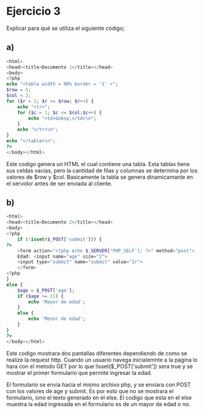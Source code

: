 # Ejercicio 3
Explicar para qué se utiliza el siguiente código;

## a)

```php
<html>
<head><title>Documento 1</title></head>
<body>
<?php
echo "<table width = 90% border = '1' >";
$row = 5;
$col = 2;
for ($r = 1; $r <= $row; $r++) {
    echo "<tr>";
    for ($c = 1; $c <= $col;$c++) {
        echo "<td>&nbsp;</td>\n";
    }   
    echo "</tr>\n";
}
echo "</table>\n";
?>
</body></html>
```

Este codigo genera un HTML el cual contiene una tabla. 
Esta tablas tiene sus celdas vacias, pero la cantidad de filas y columnas se determina por los valores de $row y $col. Basicamente la tabla se genera dinamicamante en el servidor antes de ser enviada al cliente.

## b)

```php
<html>
<head><title>Documento 2</title></head>
<body>
<?php
    if (!isset($_POST['submit'])) {
?>
    <form action="<?php echo $_SERVER['PHP_SELF']; ?>" method="post">
    Edad: <input name="age" size="2">
    <input type="submit" name="submit" value="Ir">
    </form>
<?php
}
else {
    $age = $_POST['age'];
    if ($age >= 21) {
        echo 'Mayor de edad';
    }
    else {
        echo 'Menor de edad';
    }
}
?>
</body></html>
```

Este codigo mostrara dos pantallas diferentes dependiendo de como se realize la request http. Cuando un usuario navega inicialemnte a la pagina lo hara con el metodo GET por lo que !isset($_POST['submit']) sera true y se mostrar el primer formulario que permite ingresar la edad.

El formulario se envia hacia el mismo archivo php, y se enviara con POST con los valores de age y submit. Es por esto que no se mostrara el formulario, sino el texto generado en el else. El codigo que esta en el else muestra la edad ingresada en el formulario es de un mayor de edad o no.